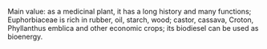 <style>
.eye {
    font-weight: 1000;
    font
}
:root {
    font-family: Times, "Times New Roman", Georgia, serif;
}
</style>

Main value: as a medicinal plant, it has a long history and many functions; Euphorbiaceae is rich in rubber, oil, starch, wood; castor, cassava, Croton, Phyllanthus emblica and other economic crops; its biodiesel can be used as bioenergy.